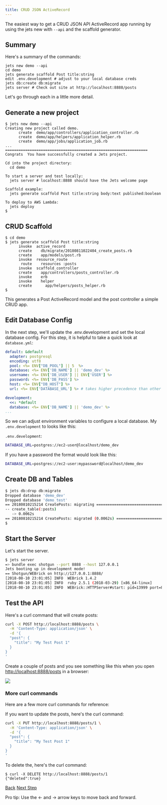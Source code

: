 ```yaml
---
title: CRUD JSON ActiveRecord
---
```


The easiest way to get a CRUD JSON API ActiveRecord app running by using the jets new with `--api` and the scaffold generator.

## Summary

Here's a summary of the commands:

```
jets new demo --api
cd demo
jets generate scaffold Post title:string
edit .env.development # adjust to your local database creds
jets db:create db:migrate
jets server # Check out site at http://localhost:8888/posts
```

Let's go through each in a little more detail.

## Generate a new project

```
$ jets new demo --api
Creating new project called demo.
      create  demo/app/controllers/application_controller.rb
      create  demo/app/helpers/application_helper.rb
      create  demo/app/jobs/application_job.rb
...
================================================================
Congrats  You have successfully created a Jets project.

Cd into the project directory:
  cd demo

To start a server and test locally:
  jets server # localhost:8888 should have the Jets welcome page

Scaffold example:
  jets generate scaffold Post title:string body:text published:boolean

To deploy to AWS Lambda:
  jets deploy
$
```

## CRUD Scaffold

```
$ cd demo
$ jets generate scaffold Post title:string
      invoke  active_record
      create    db/migrate/20180811022404_create_posts.rb
      create    app/models/post.rb
      invoke  resource_route
       route    resources :posts
      invoke  scaffold_controller
      create    app/controllers/posts_controller.rb
      invoke    erb
      invoke    helper
      create      app/helpers/posts_helper.rb
$
```

This generates a Post ActiveRecord model and the post controller a simple CRUD app.

## Edit Database Config

In the next step, we'll update the .env.development and set the local database config. For this step, it is helpful to take a quick look at `database.yml`:

```yaml
default: &default
  adapter: postgresql
  encoding: utf8
  pool: <%= ENV["DB_POOL"] || 5  %>
  database: <%= ENV['DB_NAME'] || 'demo_dev' %>
  username: <%= ENV['DB_USER'] || ENV['USER'] %>
  password: <%= ENV['DB_PASS'] %>
  host: <%= ENV["DB_HOST"] %>
  url: <%= ENV['DATABASE_URL'] %> # takes higher precedence than other settings

development:
  <<: *default
  database: <%= ENV['DB_NAME'] || 'demo_dev' %>
...
```

So we can adjust environment variables to configure a local database. My `.env.development` to looks like this:

`.env.development`:

```sh
DATABASE_URL=postgres://ec2-user@localhost/demo_dev
```

If you have a password the format would look like this:

```sh
DATABASE_URL=postgres://ec2-user:mypassword@localhost/demo_dev
```

## Create DB and Tables

```sh
$ jets db:drop db:migrate
Dropped database 'demo_dev'
Dropped database 'demo_test'
== 20180810215214 CreatePosts: migrating ======================================
-- create_table(:posts)
   -> 0.0062s
== 20180810215214 CreatePosts: migrated (0.0062s) =============================
$
```

## Start the Server

Let's start the server.

```sh
$ jets server
=> bundle exec shotgun --port 8888 --host 127.0.0.1
Jets booting up in development mode!
== Shotgun/WEBrick on http://127.0.0.1:8888/
[2018-08-10 23:01:05] INFO  WEBrick 1.4.2
[2018-08-10 23:01:05] INFO  ruby 2.5.1 (2018-03-29) [x86_64-linux]
[2018-08-10 23:01:05] INFO  WEBrick::HTTPServer#start: pid=13999 port=8888
```

## Test the API

Here's a curl command that will create posts:

```sh
curl -X POST http://localhost:8888/posts \
  -H 'Content-Type: application/json' \
  -d '{
  "post": {
    "title": "My Test Post 1"
  }
}
'
```

Create a couple of posts and you see something like this when you open [http://localhost:8888/posts](http://localhost:8888/posts) in a browser:

![](/img/docs/crud/posts-index-json.png)

### More curl commands

Here are a few more curl commands for reference:

If you want to update the posts, here's the curl command:

```sh
curl -X PUT http://localhost:8888/posts/1 \
  -H 'Content-Type: application/json' \
  -d '{
  "post": {
    "title": "My Test Post 1"
  }
}
'
```

To delete the, here's the curl command:
```
$ curl -X DELETE http://localhost:8888/posts/1
{"deleted":true}
```

<a id="prev" class="btn btn-basic" href="{% link _docs/crud-html-activerecord.md %}">Back</a>
<a id="next" class="btn btn-primary" href="{% link _docs/crud-json-dynamodb.md %}">Next Step</a>
<p class="keyboard-tip">Pro tip: Use the <- and -> arrow keys to move back and forward.</p>
